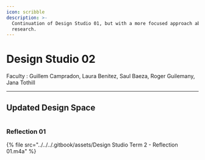 ```yaml
---
icon: scribble
description: >-
  Continuation of Design Studio 01, but with a more focused approach about our
  research.
---
```


# Design Studio 02

Faculty : Guillem Campradon, Laura Benitez, Saul Baeza, Roger Guilemany, Jana Tothill

***

## Updated Design Space&#x20;

<figure><img src="../../../.gitbook/assets/Design Space (7).jpg" alt=""><figcaption></figcaption></figure>

### Reflection 01



{% file src="../../../.gitbook/assets/Design Studio Term 2 - Reflection 01.m4a" %}



<figure><img src="../../../.gitbook/assets/Design Space.jpg" alt=""><figcaption></figcaption></figure>







